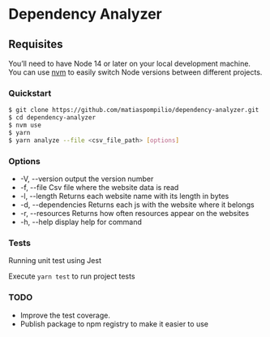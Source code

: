 # Dependency Analyzer

## Requisites

You’ll need to have Node 14 or later on your local development machine. You can use [nvm](https://github.com/nvm-sh/nvm) to easily switch Node versions between different projects.

### Quickstart

```sh
$ git clone https://github.com/matiaspompilio/dependency-analyzer.git
$ cd dependency-analyzer
$ nvm use
$ yarn
$ yarn analyze --file <csv_file_path> [options]
```

### Options

- -V, --version output the version number
- -f, --file <path> Csv file where the website data is read
- -l, --length Returns each website name with its length in bytes
- -d, --dependencies Returns each js with the website where it belongs
- -r, --resources Returns how often resources appear on the websites
- -h, --help display help for command

### Tests

Running unit test using Jest

Execute `yarn test` to run project tests

### TODO

- Improve the test coverage.
- Publish package to npm registry to make it easier to use
